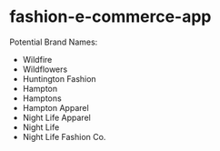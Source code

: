 # fashion-e-commerce-app

Potential Brand Names:
- Wildfire
- Wildflowers
- Huntington Fashion
- Hampton
- Hamptons
- Hampton Apparel
- Night Life Apparel
- Night Life
- Night Life Fashion Co.
